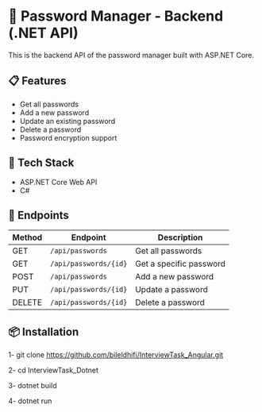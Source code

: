 # 🔐 Password Manager - Backend (.NET API)

This is the backend API of the password manager built with ASP.NET Core.

## 📋 Features

- Get all passwords
- Add a new password
- Update an existing password
- Delete a password
- Password encryption support

## 🧰 Tech Stack

- ASP.NET Core Web API
- C#

## 📁 Endpoints

| Method | Endpoint              | Description             |
| ------ | --------------------- | ----------------------- |
| GET    | `/api/passwords`      | Get all passwords       |
| GET    | `/api/passwords/{id}` | Get a specific password |
| POST   | `/api/passwords`      | Add a new password      |
| PUT    | `/api/passwords/{id}` | Update a password       |
| DELETE | `/api/passwords/{id}` | Delete a password       |


## 📦 Installation

1- git clone https://github.com/bileldhifi/InterviewTask_Angular.git

2- cd InterviewTask_Dotnet

3- dotnet build

4- dotnet run
